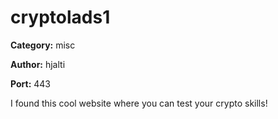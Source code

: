 # cryptolads1
**Category:** misc

**Author:** hjalti

**Port:** 443

I found this cool website where you can test your crypto skills!
